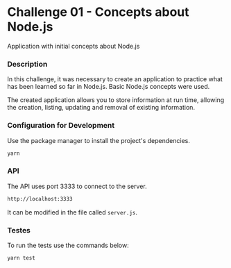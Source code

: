 # Challenge 01 - Concepts about Node.js

Application with initial concepts about Node.js

### Description

In this challenge, it was necessary to create an application to practice what has been learned so far in Node.js. Basic Node.js concepts were used.

The created application allows you to store information at run time, allowing the creation, listing, updating and removal of existing information.

 ### Configuration for Development

Use the package manager to install the project's dependencies.
```sh
yarn
```
### API

The API uses port 3333 to connect to the server.
```sh
http://localhost:3333
```
It can be modified in the file called `server.js`.

### Testes

To run the tests use the commands below:
```sh
yarn test
```
